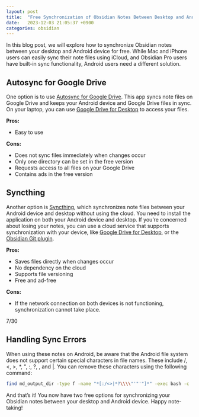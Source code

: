 ```yaml
---
layout: post
title:  "Free Synchronization of Obsidian Notes Between Desktop and Android Devices"
date:   2023-12-03 21:05:37 +0900
categories: obsidian
---
```


In this blog post, we will explore how to synchronize Obsidian notes between your desktop and Android device for free. While Mac and iPhone users can easily sync their note files using iCloud, and Obsidian Pro users have built-in sync functionality, Android users need a different solution.

## Autosync for Google Drive

One option is to use [Autosync for Google Drive](https://play.google.com/store/apps/details?id=com.ttxapps.drivesync&hl=en_US). This app syncs note files on Google Drive and keeps your Android device and Google Drive files in sync. On your laptop, you can use [Google Drive for Desktop](https://www.google.com/drive/download/) to access your files.

**Pros:**

- Easy to use

**Cons:**

- Does not sync files immediately when changes occur
- Only one directory can be set in the free version
- Requests access to all files on your Google Drive
- Contains ads in the free version

## Syncthing

Another option is [Syncthing](https://syncthing.net/), which synchronizes note files between your Android device and desktop without using the cloud. You need to install the application on both your Android device and desktop. If you’re concerned about losing your notes, you can use a cloud service that supports synchronization with your device, like [Google Drive for Desktop](https://www.google.com/drive/download/), or the [Obsidian Git plugin](https://github.com/denolehov/obsidian-git).

**Pros:**

- Saves files directly when changes occur
- No dependency on the cloud
- Supports file versioning
- Free and ad-free

**Cons:**
- If the network connection on both devices is not functioning, synchronization cannot take place.

7/30

## Handling Sync Errors

When using these notes on Android, be aware that the Android file system does not support certain special characters in file names. These include /, <, >, *, ", :, ?, , and |. You can remove these characters using the following command:

```bash
find md_output_dir -type f -name "*[:/<>|*?\\\\"'"'"]*" -exec bash -c 'mv -i '"'{}'"' $(echo '"'{}'"' | tr '"'"':<>*?|\\"'"'"' "_")' \;
```

And that’s it! You now have two free options for synchronizing your Obsidian notes between your desktop and Android device. Happy note-taking!